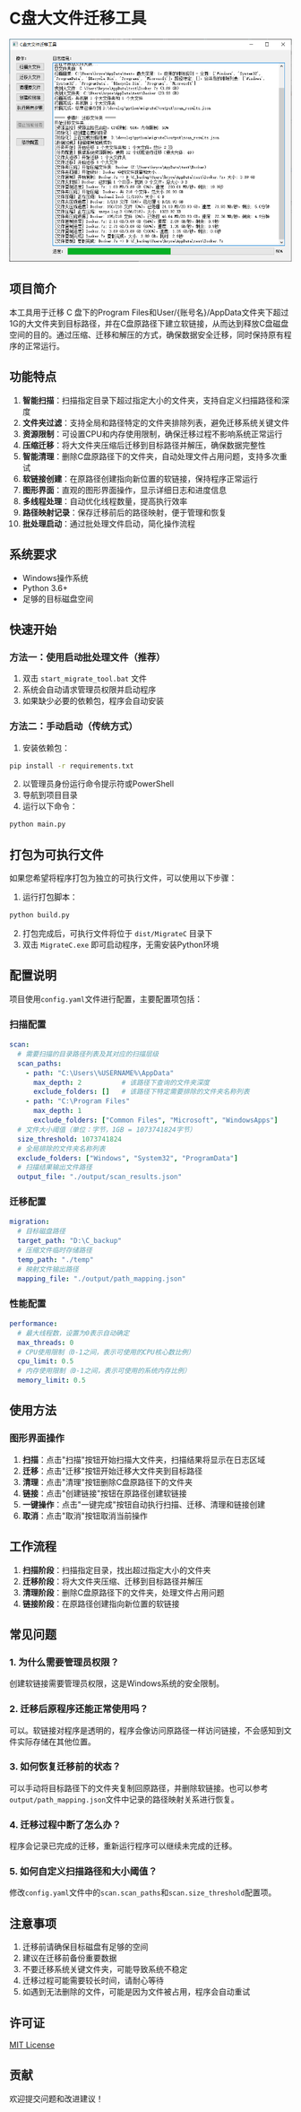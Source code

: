 # C盘大文件迁移工具

![工具截图](./images/screenshot.png)

## 项目简介
本工具用于迁移 C 盘下的Program Files和User/{账号名}/AppData文件夹下超过1G的大文件夹到目标路径，并在C盘原路径下建立软链接，从而达到释放C盘磁盘空间的目的。通过压缩、迁移和解压的方式，确保数据安全迁移，同时保持原有程序的正常运行。

## 功能特点

1. **智能扫描**：扫描指定目录下超过指定大小的文件夹，支持自定义扫描路径和深度
2. **文件夹过滤**：支持全局和路径特定的文件夹排除列表，避免迁移系统关键文件
3. **资源限制**：可设置CPU和内存使用限制，确保迁移过程不影响系统正常运行
4. **压缩迁移**：将大文件夹压缩后迁移到目标路径并解压，确保数据完整性
5. **智能清理**：删除C盘原路径下的文件夹，自动处理文件占用问题，支持多次重试
6. **软链接创建**：在原路径创建指向新位置的软链接，保持程序正常运行
7. **图形界面**：直观的图形界面操作，显示详细日志和进度信息
8. **多线程处理**：自动优化线程数量，提高执行效率
9. **路径映射记录**：保存迁移前后的路径映射，便于管理和恢复
10. **批处理启动**：通过批处理文件启动，简化操作流程

## 系统要求

- Windows操作系统
- Python 3.6+
- 足够的目标磁盘空间

## 快速开始

### 方法一：使用启动批处理文件（推荐）

1. 双击 `start_migrate_tool.bat` 文件
2. 系统会自动请求管理员权限并启动程序
3. 如果缺少必要的依赖包，程序会自动安装

### 方法二：手动启动（传统方式）

1. 安装依赖包：

```bash
pip install -r requirements.txt
```

2. 以管理员身份运行命令提示符或PowerShell
3. 导航到项目目录
4. 运行以下命令：

```bash
python main.py
```

## 打包为可执行文件

如果您希望将程序打包为独立的可执行文件，可以使用以下步骤：

1. 运行打包脚本：

```bash
python build.py
```

2. 打包完成后，可执行文件将位于 `dist/MigrateC` 目录下
3. 双击 `MigrateC.exe` 即可启动程序，无需安装Python环境

## 配置说明

项目使用`config.yaml`文件进行配置，主要配置项包括：

### 扫描配置

```yaml
scan:
  # 需要扫描的目录路径列表及其对应的扫描层级
  scan_paths:
    - path: "C:\Users\%USERNAME%\AppData"
      max_depth: 2          # 该路径下查询的文件夹深度
      exclude_folders: []   # 该路径下特定需要排除的文件夹名称列表
    - path: "C:\Program Files"
      max_depth: 1
      exclude_folders: ["Common Files", "Microsoft", "WindowsApps"]
  # 文件大小阈值（单位：字节，1GB = 1073741824字节）
  size_threshold: 1073741824
  # 全局排除的文件夹名称列表
  exclude_folders: ["Windows", "System32", "ProgramData"]
  # 扫描结果输出文件路径
  output_file: "./output/scan_results.json"
```

### 迁移配置

```yaml
migration:
  # 目标磁盘路径
  target_path: "D:\C_backup"
  # 压缩文件临时存储路径
  temp_path: "./temp"
  # 映射文件输出路径
  mapping_file: "./output/path_mapping.json"
```

### 性能配置

```yaml
performance:
  # 最大线程数，设置为0表示自动确定
  max_threads: 0
  # CPU使用限制（0-1之间，表示可使用的CPU核心数比例）
  cpu_limit: 0.5
  # 内存使用限制（0-1之间，表示可使用的系统内存比例）
  memory_limit: 0.5
```

## 使用方法

### 图形界面操作

1. **扫描**：点击"扫描"按钮开始扫描大文件夹，扫描结果将显示在日志区域
2. **迁移**：点击"迁移"按钮开始迁移大文件夹到目标路径
3. **清理**：点击"清理"按钮删除C盘原路径下的文件夹
4. **链接**：点击"创建链接"按钮在原路径创建软链接
5. **一键操作**：点击"一键完成"按钮自动执行扫描、迁移、清理和链接创建
6. **取消**：点击"取消"按钮取消当前操作

## 工作流程

1. **扫描阶段**：扫描指定目录，找出超过指定大小的文件夹
2. **迁移阶段**：将大文件夹压缩、迁移到目标路径并解压
3. **清理阶段**：删除C盘原路径下的文件夹，处理文件占用问题
4. **链接阶段**：在原路径创建指向新位置的软链接

## 常见问题

### 1. 为什么需要管理员权限？

创建软链接需要管理员权限，这是Windows系统的安全限制。

### 2. 迁移后原程序还能正常使用吗？

可以。软链接对程序是透明的，程序会像访问原路径一样访问链接，不会感知到文件实际存储在其他位置。

### 3. 如何恢复迁移前的状态？

可以手动将目标路径下的文件夹复制回原路径，并删除软链接。也可以参考`output/path_mapping.json`文件中记录的路径映射关系进行恢复。

### 4. 迁移过程中断了怎么办？

程序会记录已完成的迁移，重新运行程序可以继续未完成的迁移。

### 5. 如何自定义扫描路径和大小阈值？

修改`config.yaml`文件中的`scan.scan_paths`和`scan.size_threshold`配置项。

## 注意事项

1. 迁移前请确保目标磁盘有足够的空间
2. 建议在迁移前备份重要数据
3. 不要迁移系统关键文件夹，可能导致系统不稳定
4. 迁移过程可能需要较长时间，请耐心等待
5. 如遇到无法删除的文件，可能是因为文件被占用，程序会自动重试

## 许可证

[MIT License](LICENSE)

## 贡献

欢迎提交问题和改进建议！